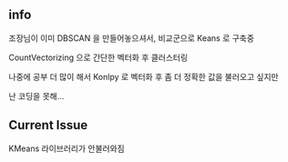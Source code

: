 ## info
  조장님이 이미 DBSCAN 을 만들어놓으셔서, 비교군으로 Keans 로 구축중
  
  
  CountVectorizing 으로 간단한 벡터화 후 클러스터링
  
  
  나중에 공부 더 많이 해서 Konlpy 로 벡터화 후 좀 더 정확한 값을 불러오고 싶지만
  
  
  난 코딩을 못해...

## Current Issue
KMeans 라이브러리가 안불러와짐




